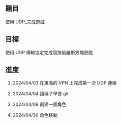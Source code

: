 ## 題目

使用 UDP\_完成遊戲

## 目標

使用 UDP 傳輸協定完成競技俄羅斯方塊遊戲

## 進度

1. 2024/04/03
   在東海的 VPN 上完成第一次 UDP 連線

2. 2024/04/04
   讓猴子學會 git

3. 2024/04/09
   創建一個角色

4. 2024/04/30
   角色移動
